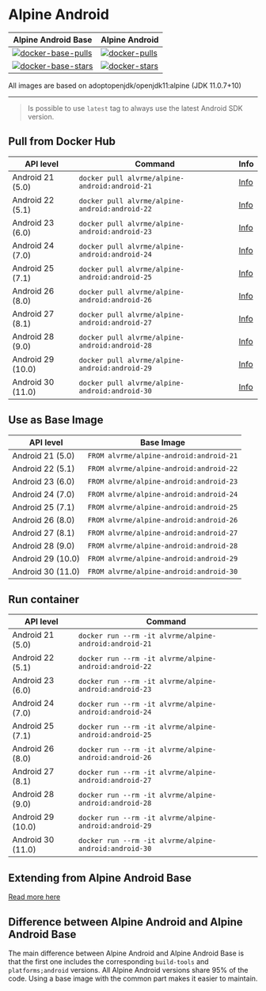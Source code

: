 # Alpine Android

| Alpine Android Base                 | Alpine Android            |
|-------------------------------------|---------------------------|
| [![docker-base-pulls]][docker-base] | [![docker-pulls]][docker] |
| [![docker-base-stars]][docker-base] | [![docker-stars]][docker] |

All images are based on adoptopenjdk/openjdk11:alpine (JDK 11.0.7+10)

---

> Is possible to use `latest` tag to always use the latest Android SDK version.

## Pull from Docker Hub

| API level         | Command                                        | Info              |
|-------------------|------------------------------------------------|-------------------|
| Android 21 (5.0)  | `docker pull alvrme/alpine-android:android-21` | [Info][android21] |
| Android 22 (5.1)  | `docker pull alvrme/alpine-android:android-22` | [Info][android22] |
| Android 23 (6.0)  | `docker pull alvrme/alpine-android:android-23` | [Info][android23] |
| Android 24 (7.0)  | `docker pull alvrme/alpine-android:android-24` | [Info][android24] |
| Android 25 (7.1)  | `docker pull alvrme/alpine-android:android-25` | [Info][android25] |
| Android 26 (8.0)  | `docker pull alvrme/alpine-android:android-26` | [Info][android26] |
| Android 27 (8.1)  | `docker pull alvrme/alpine-android:android-27` | [Info][android27] |
| Android 28 (9.0)  | `docker pull alvrme/alpine-android:android-28` | [Info][android28] |
| Android 29 (10.0) | `docker pull alvrme/alpine-android:android-29` | [Info][android29] |
| Android 30 (11.0) | `docker pull alvrme/alpine-android:android-30` | [Info][android30] |

## Use as Base Image

| API level         | Base Image                              |
|-------------------|-----------------------------------------|
| Android 21 (5.0)  | `FROM alvrme/alpine-android:android-21` |
| Android 22 (5.1)  | `FROM alvrme/alpine-android:android-22` |
| Android 23 (6.0)  | `FROM alvrme/alpine-android:android-23` |
| Android 24 (7.0)  | `FROM alvrme/alpine-android:android-24` |
| Android 25 (7.1)  | `FROM alvrme/alpine-android:android-25` |
| Android 26 (8.0)  | `FROM alvrme/alpine-android:android-26` |
| Android 27 (8.1)  | `FROM alvrme/alpine-android:android-27` |
| Android 28 (9.0)  | `FROM alvrme/alpine-android:android-28` |
| Android 29 (10.0) | `FROM alvrme/alpine-android:android-29` |
| Android 30 (11.0) | `FROM alvrme/alpine-android:android-30` |

## Run container

| API level         | Command                                                |
|-------------------|--------------------------------------------------------|
| Android 21 (5.0)  | `docker run --rm -it alvrme/alpine-android:android-21` |
| Android 22 (5.1)  | `docker run --rm -it alvrme/alpine-android:android-22` |
| Android 23 (6.0)  | `docker run --rm -it alvrme/alpine-android:android-23` |
| Android 24 (7.0)  | `docker run --rm -it alvrme/alpine-android:android-24` |
| Android 25 (7.1)  | `docker run --rm -it alvrme/alpine-android:android-25` |
| Android 26 (8.0)  | `docker run --rm -it alvrme/alpine-android:android-26` |
| Android 27 (8.1)  | `docker run --rm -it alvrme/alpine-android:android-27` |
| Android 28 (9.0)  | `docker run --rm -it alvrme/alpine-android:android-28` |
| Android 29 (10.0) | `docker run --rm -it alvrme/alpine-android:android-29` |
| Android 30 (11.0) | `docker run --rm -it alvrme/alpine-android:android-30` |

## Extending from Alpine Android Base

[Read more here](https://github.com/alvr/alpine-android/tree/master/android-base)

## Difference between Alpine Android and Alpine Android Base

The main difference between Alpine Android and Alpine Android Base is that the first one includes the corresponding `build-tools` and `platforms;android` versions. All Alpine Android versions share 95% of the code. Using a base image with the common part makes it easier to maintain.

[docker-base]: https://hub.docker.com/r/alvrme/alpine-android-base/
[docker]: https://hub.docker.com/r/alvrme/alpine-android/
[docker-base-pulls]: https://img.shields.io/docker/pulls/alvrme/alpine-android-base.svg "Docker Pulls"
[docker-pulls]: https://img.shields.io/docker/pulls/alvrme/alpine-android.svg "Docker Pulls"
[docker-base-stars]: https://img.shields.io/docker/stars/alvrme/alpine-android-base.svg "Docker Stars"
[docker-stars]: https://img.shields.io/docker/stars/alvrme/alpine-android.svg "Docker Stars"

[android21]: https://github.com/alvr/alpine-android/tree/master/android-21
[android22]: https://github.com/alvr/alpine-android/tree/master/android-22
[android23]: https://github.com/alvr/alpine-android/tree/master/android-23
[android24]: https://github.com/alvr/alpine-android/tree/master/android-24
[android25]: https://github.com/alvr/alpine-android/tree/master/android-25
[android26]: https://github.com/alvr/alpine-android/tree/master/android-26
[android27]: https://github.com/alvr/alpine-android/tree/master/android-27
[android28]: https://github.com/alvr/alpine-android/tree/master/android-28
[android29]: https://github.com/alvr/alpine-android/tree/master/android-29
[android30]: https://github.com/alvr/alpine-android/tree/master/android-30
